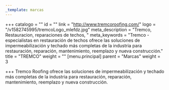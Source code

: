 ```yaml
---
_template: marcas
---
```






+++
catalogo = ""
id = ""
link = "http://www.tremcoroofing.com/"
logo = "/v1582745995/tremcoLogo_mlefdz.jpg"
meta_description = "Tremco, Restauracion, reparaciones de techos, "
meta_keywords = "Tremco - especialistas en restauración de techos ofrece las soluciones de impermeabilización y techado más completas de la industria para restauración, reparación, mantenimiento, reemplazo y nueva construcción."
title = "TREMCO"
weight = ""
[menu.principal]
parent = "Marcas"
weight = 3

+++
Tremco Roofing ofrece las soluciones de impermeabilización y techado más completas de la industria para restauración, reparación, mantenimiento, reemplazo y nueva construcción.
